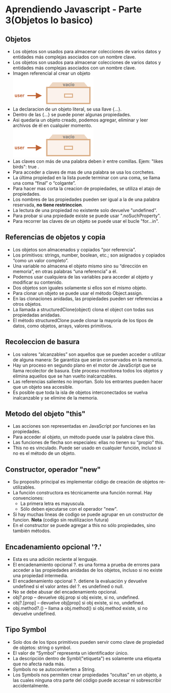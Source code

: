 # Aprendiendo Javascript - Parte 3(Objetos lo basico)

## Objetos
- Los objetos son usados para almacenar colecciones de varios datos y entidades más complejas asociados con un nombre clave. 
- Los objetos son usados para almacenar colecciones de varios datos y entidades más complejas asociados con un nombre clave. 
- Imagen referencial al crear un objeto
  ![Objeto vacio](./../images/objeto_vacio.png)
- La declaracion de un objeto literal, se usa llave {...}.
- Dentro de las {...} se puede poner algunas propiedades.
- Asi quedaria un objeto creado, podemos agregar, eliminar y leer archivos de él en cualquier momento.
  ![Objeto vacio](./../images/objeto_vacio.png)
- Las claves con más de una palabra deben ir entre comillas. Ejem: "likes birds": true .
- Para acceder a claves de mas de una palabra se usa los corchetes.
- La última propiedad en la lista puede terminar con una coma, se llama una coma “final” o “colgante”. 
- Para hacer mas corta la creacion de propiedades, se utiliza el atajo de propiedades.
- Los nombres de las propiedades pueden ser igual a la de una palabra reservada, **no tiene restrinccion**.
- La lectura de una propiedad no existente solo devuelve "undefined".
- Para probar si una prpiedade existe se puede usar ".noSuchProperty".
- Para recorrer las claves de un objeto se puede usar el bucle "for...in".

## Referencias de objetos y copia
- Los objetos son almacenados y copiados "por referencia".
- Los primitivos: strings, number, boolean, etc.; son asignados y copiados “como un valor completo”.
- Una variable no almacena el objeto mismo sino su “dirección en memoria”, en otras palabras “una referencia” a él.
- Podemos usar cualquiera de las variables para acceder al objeto y modificar su contenido.
- Dos objetos son iguales solamente si ellos son el mismo objeto.
- Para clonar un objeto se puede usar el método Object.assign.
- En las clonaciones anidadas, las propiedades pueden ser referencias a otros objetos.
- La llamada a structuredClone(object) clona el object con todas sus propiedadas anidadas.
- El método structuredClone puede clonar la mayoría de los tipos de datos, como objetos, arrays, valores primitivos.

## Recoleccion de basura
-  Los valores “alcanzables” son aquellos que se pueden acceder o utilizar de alguna manera: Se garantiza que serán conservados en la memoria.
-  Hay un proceso en segundo plano en el motor de JavaScript que se llama recolector de basura. Este proceso monitorea todos los objetos y elimina aquellos que se han vuelto inalcanzables.
-  Las referencias salientes no importan. Solo los entrantes pueden hacer que un objeto sea accesible. 
-  Es posible que toda la isla de objetos interconectados se vuelva inalcanzable y se elimine de la memoria.

## Metodo del objeto "this"
- Las acciones son representadas en JavaScript por funciones en las propiedades.
- Para acceder al objeto, un método puede usar la palabra clave this.
- Las funciones de flecha son especiales: ellas no tienen su “propio” this. 
- This no es vinculado. Puede ser usado en cualquier función, incluso si no es el método de un objeto.

## Constructor, operador "new"
- Su proposito principal es implementar código de creación de objetos re-utilizables.
- La función constructora es técnicamente una función normal. Hay convenciones:
  - La primera letra es mayuscula.
  - Sólo deben ejecutarse con el operador "new". 
- Si hay muchas lineas de codigo se puede agrupar en un constructor de funcion. **Nota** (codigo sin reutilizacion futura)
- En el constructor se puede agregar a this no sólo propiedades, sino también métodos.

## Encadenamiento opcional '?.'
- Esta es una adición reciente al lenguaje.
- El encadenamiento opcional ?. es una forma a prueba de errores para acceder a las propiedades anidadas de los objetos, incluso si no existe una propiedad intermedia.
- El encadenamiento opcional ?. detiene la evaluación y devuelve undefined si el valor antes del ?. es undefined o null.
- No se debe abusar del encadenamiento opcional.
- obj?.prop – devuelve obj.prop si obj existe, si no, undefined.
- obj?.[prop] – devuelve obj[prop] si obj existe, si no, undefined.
- obj.method?.() – llama a obj.method() si obj.method existe, si no devuelve undefined.

## Tipo Symbol
- Solo dos de los tipos primitivos pueden servir como clave de propiedad de objetos: string o symbol.
- El valor de “Symbol” representa un identificador único.
- La descripción dentro de Symbl("etiqueta") es solamente una etiqueta que no afecta nada más.
- Symbols no se autoconvierten a String.
- Los Symbols nos permiten crear propiedades “ocultas” en un objeto, a las cuales ninguna otra parte del código puede accesar ni sobrescribir accidentalmente.


